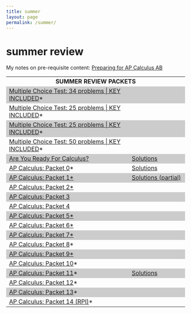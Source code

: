 ```yaml
---
title: summer
layout: page
permalink: /summer/
---
```


# summer review

<!--
<center><b> Playlist: Preparing For AP Calculubs AB </b> <br> <iframe width="560" height="315" src="https://www.youtube.com/embed/videoseries?list=PLu49WYVXsOBEJWiznjdTVRaKp3yGnCXDc" frameborder="0" allow="accelerometer; autoplay; encrypted-media; gyroscope; picture-in-picture" allowfullscreen></iframe>
        <br>
</center>
-->  

My notes on pre-requisite content: <a href="../docs/paca/preparing_for_ap_calculus_ab.pdf" target="_blank">Preparing for AP Calculus AB</a> <br>
  
   <table width="100%" border="0" align="center" cellpadding="1" cellspacing="5" bordercolor="#666666">
         <tr bordercolor="#000000">
           <td colspan="2"><div align="center" class="style42"><strong>SUMMER REVIEW PACKETS</strong></div></td>
         </tr>
         <tr bordercolor="#000000" bgcolor="#CCCCCC">
           <td><a href="../docs/apcalculus/ptests/mctest1.pdf" target="_blank">Multiple Choice Test: 34 problems | KEY INCLUDED</a>*</td>
           <td>&nbsp;</td>
         </tr>
          <tr bordercolor="#000000">
           <td><a href="../docs/apcalculus/ptests/mctest2.pdf" target="_blank">Multiple Choice Test: 25 problems | KEY INCLUDED</a>*</td>
           <td>&nbsp;</td>
         </tr>
          <tr bordercolor="#000000" bgcolor="#CCCCCC">
           <td><a href="../docs/apcalculus/ptests/mctest3.pdf" target="_blank">Multiple Choice Test: 25 problems | KEY INCLUDED</a>*</td>
           <td>&nbsp;</td>
         </tr>
          <tr bordercolor="#000000">
           <td><a href="../docs/apcalculus/ptests/mctest4.pdf" target="_blank">Multiple Choice Test: 50 problems | KEY INCLUDED</a>*</td>
           <td>&nbsp;</td>
         </tr>
         <tr bordercolor="#000000" bgcolor="#CCCCCC">
           <td width="318"><a href="../docs/apcalculus/summer/packet0a.pdf" target="_blank">Are You Ready For Calculus?</a></td>
           <td width="137"><a href="../docs/apcalculus/summer/packet0asolutions.pdf" target="_blank">Solutions</a></td>
     </tr>
  
<tr bordercolor="#000000">
           <td><a href="../docs/apcalculus/summer/packet0.pdf" target="_blank">AP Calculus: Packet 0</a>*</td>
           <td><a href="../docs/apcalculus/summer/packet0solutions.pdf" target="_blank">Solutions</a></td>
     </tr>
         <tr bordercolor="#000000" bgcolor="#CCCCCC">
           <td><a href="../docs/apcalculus/summer/packet1.pdf" target="_blank">AP Calculus: Packet 1*</a></td>
           <td><a href="../docs/apcalculus/summer/packet1solutions.pdf" target="_blank">Solutions (partial)</a></td>
         </tr>
         <tr bordercolor="#000000">
           <td><span class="style41"><a href="../docs/apcalculus/summer/packet2.pdf" target="_blank">AP Calculus: Packet 2*</a></span></td>
           <td>&nbsp;</td>
         </tr>
         <tr bordercolor="#000000" bgcolor="#CCCCCC">
           <td><span class="style41"><a href="../docs/apcalculus/summer/packet3.pdf" target="_blank">AP Calculus: Packet 3</a></span></td>
           <td></td>
         </tr>
         <tr bordercolor="#000000">
           <td><span class="style41"><a href="../docs/apcalculus/summer/packet4.pdf" target="_blank">AP Calculus: Packet 4</a></span></td>
           <td><span class="style41"></span></td>
         </tr>
         <tr bordercolor="#000000" bgcolor="#CCCCCC">
           <td><span class="style41"><a href="../docs/apcalculus/summer/packet5.pdf" target="_blank" class="style41">AP Calculus: Packet 5</a></span><a href="help/index.php?page=packet5">*</a></td>
           <td><span class="style41"></span></td>
         </tr>
         <tr bordercolor="#000000">
           <td><span class="style41"><a href="../docs/apcalculus/summer/packet6.pdf" target="_blank" class="style41">AP Calculus: Packet 6*</a></span></td>
           <td><span class="style41"></span></td>
         </tr>
         <tr bordercolor="#000000" bgcolor="#CCCCCC">
           <td><span class="style41"><a href="../docs/apcalculus/summer/packet7.pdf" target="_blank" class="style41">AP Calculus: Packet 7*</a></span></td>
           <td><span class="style41"></span></td>
         </tr>
         <tr bordercolor="#000000">
           <td><span class="style41"><a href="../docs/apcalculus/summer/packet8.pdf" target="_blank" class="style41">AP Calculus: Packet 8</a></span>*</td>
           <td><span class="style41"></span></td>
         </tr>
         <tr bordercolor="#000000" bgcolor="#CCCCCC">
           <td><span class="style41"><a href="../docs/apcalculus/summer/packet9.pdf" target="_blank" class="style41">AP Calculus: Packet 9*</a></span></td>
           <td></td>
         </tr>
  
<tr bordercolor="#000000">
           <td><span class="style41"><a href="../docs/apcalculus/summer/packet10.pdf" target="_blank" class="style41">AP Calculus: Packet 10</a></span>*</td>
           <td><span class="style41"></span></td>
         </tr>
  
<tr bordercolor="#000000" bgcolor="#CCCCCC">
           <td><a href="../docs/apcalculus/summer/packet11.pdf" target="_blank">AP Calculus: Packet 11</a>*</td>
           <td><a href="../docs/apcalculus/summer/packet11solutions.pdf" target="_blank" class="style41">Solutions</a></td> </tr>
  
  <tr bordercolor="#000000">
           <td><a href="../docs/apcalculus/summer/packet12.pdf" target="_blank">AP Calculus: Packet 12</a>*</td>
           <td>&nbsp;</td>
         </tr>
  
<tr bordercolor="#000000" bgcolor="#CCCCCC">
           <td><a href="../docs/apcalculus/summer/packet13.pdf" target="_blank">AP Calculus: Packet 13</a>*</td>
           <td>&nbsp;</td> </tr>
  
<tr bordercolor="#000000">
           <td><a href="../docs/apcalculus/summer/packet14.pdf" target="_blank">AP Calculus: Packet 14 (RPI)</a>*</td>
           <td>&nbsp;</td> </tr>
  
</table>